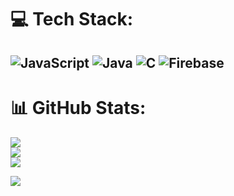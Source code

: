 # 💻 Tech Stack:
![JavaScript](https://img.shields.io/badge/javascript-%23323330.svg?style=for-the-badge&logo=javascript&logoColor=%23F7DF1E) ![Java](https://img.shields.io/badge/java-%23ED8B00.svg?style=for-the-badge&logo=java&logoColor=white) ![C](https://img.shields.io/badge/c-%2300599C.svg?style=for-the-badge&logo=c&logoColor=white) ![Firebase](https://img.shields.io/badge/firebase-%23039BE5.svg?style=for-the-badge&logo=firebase)
---
# 📊 GitHub Stats:
![](https://github-readme-stats.vercel.app/api?username=narasimha-1511&theme=dark&hide_border=false&include_all_commits=false&count_private=false)<br/>
![](https://github-readme-streak-stats.herokuapp.com/?user=narasimha-1511&theme=dark&hide_border=false)<br/>
![](https://github-readme-stats.vercel.app/api/top-langs/?username=narasimha-1511&theme=dark&hide_border=false&include_all_commits=false&count_private=false&layout=compact)

[![](https://visitcount.itsvg.in/api?id=narasimha-1511&icon=0&color=0)](https://visitcount.itsvg.in)

<!-- Proudly created with GPRM ( https://gprm.itsvg.in ) -->
